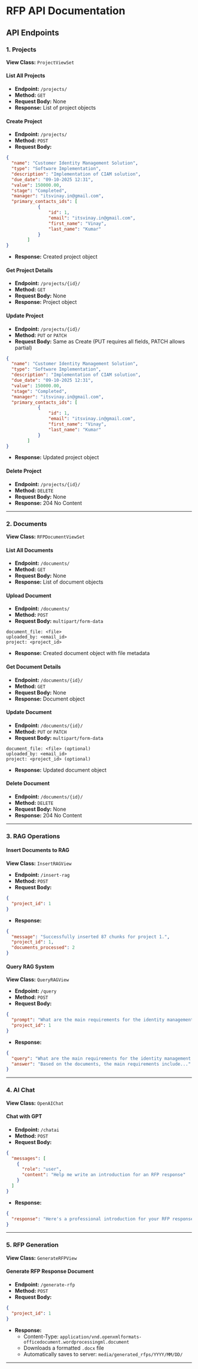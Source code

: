 # RFP API Documentation

## API Endpoints

### 1. Projects
**View Class:** `ProjectViewSet`

#### List All Projects
- **Endpoint:** `/projects/`
- **Method:** `GET`
- **Request Body:** None
- **Response:** List of project objects

#### Create Project
- **Endpoint:** `/projects/`
- **Method:** `POST`
- **Request Body:**
```json
{
  "name": "Customer Identity Management Solution",
  "type": "Software Implementation",
  "description": "Implementation of CIAM solution",
  "due_date": "09-10-2025 12:31",
  "value": 150000.00,
  "stage": "Completed",
  "manager": "itsvinay.in@gmail.com",
  "primary_contacts_ids": [
            {
                "id": 1,
                "email": "itsvinay.in@gmail.com",
                "first_name": "Vinay",
                "last_name": "Kumar"
            }
        ]
}
```
- **Response:** Created project object

#### Get Project Details
- **Endpoint:** `/projects/{id}/`
- **Method:** `GET`
- **Request Body:** None
- **Response:** Project object

#### Update Project
- **Endpoint:** `/projects/{id}/`
- **Method:** `PUT` or `PATCH`
- **Request Body:** Same as Create (PUT requires all fields, PATCH allows partial)
```json
{
  "name": "Customer Identity Management Solution",
  "type": "Software Implementation",
  "description": "Implementation of CIAM solution",
  "due_date": "09-10-2025 12:31",
  "value": 150000.00,
  "stage": "Completed",
  "manager": "itsvinay.in@gmail.com",
  "primary_contacts_ids": [
            {
                "id": 1,
                "email": "itsvinay.in@gmail.com",
                "first_name": "Vinay",
                "last_name": "Kumar"
            }
        ]
}
```
- **Response:** Updated project object

#### Delete Project
- **Endpoint:** `/projects/{id}/`
- **Method:** `DELETE`
- **Request Body:** None
- **Response:** 204 No Content

---


### 2. Documents
**View Class:** `RFPDocumentViewSet`

#### List All Documents
- **Endpoint:** `/documents/`
- **Method:** `GET`
- **Request Body:** None
- **Response:** List of document objects

#### Upload Document
- **Endpoint:** `/documents/`
- **Method:** `POST`
- **Request Body:** `multipart/form-data`
```
document_file: <file>
uploaded_by: <email_id>
project: <project_id>
```
- **Response:** Created document object with file metadata

#### Get Document Details
- **Endpoint:** `/documents/{id}/`
- **Method:** `GET`
- **Request Body:** None
- **Response:** Document object

#### Update Document
- **Endpoint:** `/documents/{id}/`
- **Method:** `PUT` or `PATCH`
- **Request Body:** `multipart/form-data`
```
document_file: <file> (optional)
uploaded_by: <email_id>
project: <project_id> (optional)
```
- **Response:** Updated document object

#### Delete Document
- **Endpoint:** `/documents/{id}/`
- **Method:** `DELETE`
- **Request Body:** None
- **Response:** 204 No Content

---


### 3. RAG Operations

#### Insert Documents to RAG
**View Class:** `InsertRAGView`
- **Endpoint:** `/insert-rag`
- **Method:** `POST`
- **Request Body:**
```json
{
  "project_id": 1
}
```
- **Response:**
```json
{
  "message": "Successfully inserted 87 chunks for project 1.",
  "project_id": 1,
  "documents_processed": 2
}
```

#### Query RAG System
**View Class:** `QueryRAGView`
- **Endpoint:** `/query`
- **Method:** `POST`
- **Request Body:**
```json
{
  "prompt": "What are the main requirements for the identity management system?",
  "project_id": 1
}
```
- **Response:**
```json
{
  "query": "What are the main requirements for the identity management system?",
  "answer": "Based on the documents, the main requirements include..."
}
```

---


### 4. AI Chat
**View Class:** `OpenAIChat`

#### Chat with GPT
- **Endpoint:** `/chatai`
- **Method:** `POST`
- **Request Body:**
```json
{
  "messages": [
    {
      "role": "user",
      "content": "Help me write an introduction for an RFP response"
    }
  ]
}
```
- **Response:**
```json
{
  "response": "Here's a professional introduction for your RFP response..."
}
```
---


### 5. RFP Generation
**View Class:** `GenerateRFPView`

#### Generate RFP Response Document
- **Endpoint:** `/generate-rfp`
- **Method:** `POST`
- **Request Body:**
```json
{
  "project_id": 1
}
```
- **Response:**
  - Content-Type: `application/vnd.openxmlformats-officedocument.wordprocessingml.document`
  - Downloads a formatted `.docx` file
  - Automatically saves to server: `media/generated_rfps/YYYY/MM/DD/`
---


